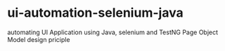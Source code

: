 # ui-automation-selenium-java
automating UI Application using Java, selenium and TestNG
Page Object Model design priciple
